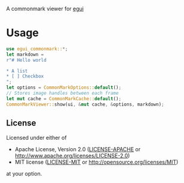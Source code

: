 A commonmark viewer for [egui](https://github.com/emilk/egui)

# Usage
```rust
use egui_commonmark::*;
let markdown =
r"# Hello world

* A list
* [ ] Checkbox
";
let options = CommonMarkOptions::default();
// Stores image handles between each frame
let mut cache = CommonMarkCache::default();
CommonMarkViewer::show(ui, &mut cache, &options, markdown);
```

## License

Licensed under either of

 * Apache License, Version 2.0 ([LICENSE-APACHE](LICENSE-APACHE) or http://www.apache.org/licenses/LICENSE-2.0)
 * MIT license ([LICENSE-MIT](LICENSE-MIT) or http://opensource.org/licenses/MIT)

at your option.
